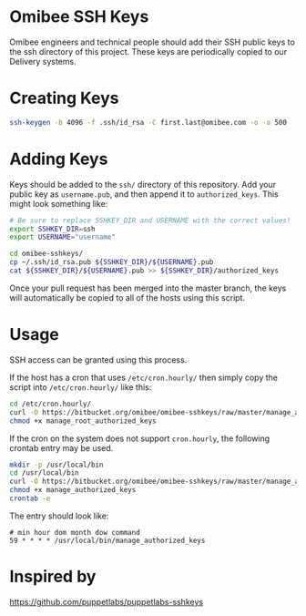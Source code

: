 # Omibee SSH Keys
Omibee engineers and technical people should add their SSH public keys to
the ssh directory of this project. These keys are periodically copied to
our Delivery systems.

# Creating Keys
```bash
ssh-keygen -b 4096 -f .ssh/id_rsa -C first.last@omibee.com -o -a 500
```

# Adding Keys
Keys should be added to the `ssh/` directory of this repository. Add your public key as `username.pub`, and then append it to `authorized_keys`. This might look something like:

```bash
# Be sure to replace SSHKEY_DIR and USERNAME with the correct values!
export SSHKEY_DIR=ssh
export USERNAME="username"

cd omibee-sshkeys/
cp ~/.ssh/id_rsa.pub ${SSHKEY_DIR}/${USERNAME}.pub
cat ${SSHKEY_DIR}/${USERNAME}.pub >> ${SSHKEY_DIR}/authorized_keys
```

Once your pull request has been merged into the master branch, the keys will
automatically be copied to all of the hosts using this script.


# Usage
SSH access can be granted using this process.

If the host has a cron that uses `/etc/cron.hourly/` then simply copy the
script into `/etc/cron.hourly/` like this:

```bash
cd /etc/cron.hourly/
curl -O https://bitbucket.org/omibee/omibee-sshkeys/raw/master/manage_authorized_keys
chmod +x manage_root_authorized_keys
```

If the cron on the system does not support `cron.hourly`, the following
crontab entry may be used.

```bash
mkdir -p /usr/local/bin
cd /usr/local/bin
curl -O https://bitbucket.org/omibee/omibee-sshkeys/raw/master/manage_authorized_keys
chmod +x manage_authorized_keys
crontab -e
```

The entry should look like:

```
# min hour dom month dow command
59 * * * * /usr/local/bin/manage_authorized_keys
```

# Inspired by
https://github.com/puppetlabs/puppetlabs-sshkeys